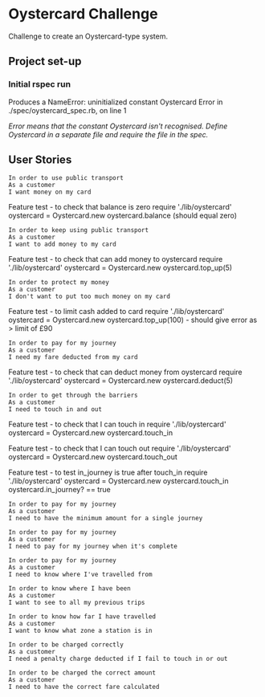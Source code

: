 # Oystercard Challenge

Challenge to create an Oystercard-type system.

## Project set-up

### Initial rspec run
Produces a NameError: uninitialized constant Oystercard
Error in ./spec/oystercard_spec.rb, on line 1

*Error means that the constant Oystercard isn't recognised.  Define Oystercard in a separate file and require the file in the spec.*


## User Stories

```
In order to use public transport
As a customer
I want money on my card
```
Feature test - to check that balance is zero
require './lib/oystercard'
oystercard = Oystercard.new
oystercard.balance (should equal zero)

```
In order to keep using public transport
As a customer
I want to add money to my card
```
Feature test - to check that can add money to oystercard
require './lib/oystercard'
oystercard = Oystercard.new
oystercard.top_up(5)

```
In order to protect my money
As a customer
I don't want to put too much money on my card
```
Feature test - to limit cash added to card
require './lib/oystercard'
oystercard = Oystercard.new
oystercard.top_up(100) - should give error as > limit of £90

```
In order to pay for my journey
As a customer
I need my fare deducted from my card
```
Feature test - to check that can deduct money from oystercard
require './lib/oystercard'
oystercard = Oystercard.new
oystercard.deduct(5)

```
In order to get through the barriers
As a customer
I need to touch in and out
```
Feature test - to check that I can touch in
require './lib/oystercard'
oystercard = Oystercard.new
oystercard.touch_in

Feature test - to check that I can touch out
require './lib/oystercard'
oystercard = Oystercard.new
oystercard.touch_out

Feature test - to test in_journey is true after touch_in
require './lib/oystercard'
oystercard = Oystercard.new
oystercard.touch_in
oystercard.in_journey? == true

```
In order to pay for my journey
As a customer
I need to have the minimum amount for a single journey

In order to pay for my journey
As a customer
I need to pay for my journey when it's complete

In order to pay for my journey
As a customer
I need to know where I've travelled from

In order to know where I have been
As a customer
I want to see to all my previous trips

In order to know how far I have travelled
As a customer
I want to know what zone a station is in

In order to be charged correctly
As a customer
I need a penalty charge deducted if I fail to touch in or out

In order to be charged the correct amount
As a customer
I need to have the correct fare calculated
```
